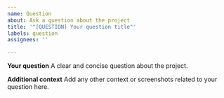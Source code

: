 ```yaml
---
name: Question
about: Ask a question about the project
title: '"[QUESTION] Your question title"'
labels: question
assignees: ''

---
```


**Your question**
A clear and concise question about the project.

**Additional context**
Add any other context or screenshots related to your question here.
